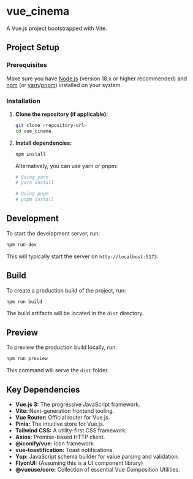 # vue_cinema

A Vue.js project bootstrapped with Vite.

## Project Setup

### Prerequisites

Make sure you have [Node.js](https://nodejs.org/) (version 18.x or higher recommended) and [npm](https://www.npmjs.com/) (or [yarn](https://yarnpkg.com/)/[pnpm](https://pnpm.io/)) installed on your system.

### Installation

1.  **Clone the repository (if applicable):**

    ```bash
    git clone <repository-url>
    cd vue_cinema
    ```

2.  **Install dependencies:**

    ```bash
    npm install
    ```

    Alternatively, you can use yarn or pnpm:

    ```bash
    # Using yarn
    # yarn install

    # Using pnpm
    # pnpm install
    ```

## Development

To start the development server, run:

```bash
npm run dev
```

This will typically start the server on `http://localhost:5173`.

## Build

To create a production build of the project, run:

```bash
npm run build
```

The build artifacts will be located in the `dist` directory.

## Preview

To preview the production build locally, run:

```bash
npm run preview
```

This command will serve the `dist` folder.

## Key Dependencies

- **Vue.js 3:** The progressive JavaScript framework.
- **Vite:** Next-generation frontend tooling.
- **Vue Router:** Official router for Vue.js.
- **Pinia:** The intuitive store for Vue.js.
- **Tailwind CSS:** A utility-first CSS framework.
- **Axios:** Promise-based HTTP client.
- **@iconify/vue:** Icon framework.
- **vue-toastification:** Toast notifications.
- **Yup:** JavaScript schema builder for value parsing and validation.
- **FlyonUI:** (Assuming this is a UI component library)
- **@vueuse/core:** Collection of essential Vue Composition Utilities.
